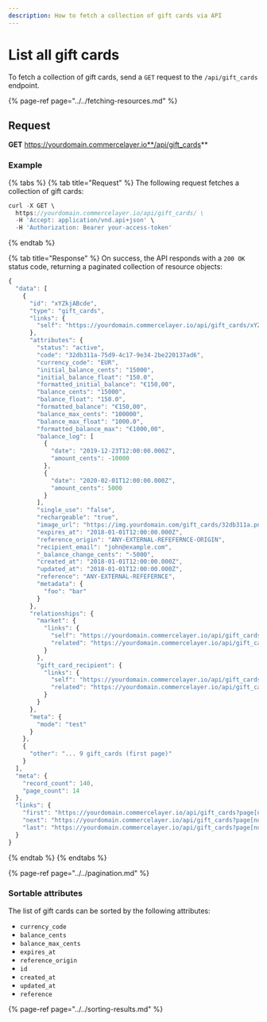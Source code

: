 ```yaml
---
description: How to fetch a collection of gift cards via API
---
```


# List all gift cards

To fetch a collection of gift cards, send a `GET` request to the `/api/gift_cards` endpoint.

{% page-ref page="../../fetching-resources.md" %}

## Request

**GET** https://yourdomain.commercelayer.io**/api/gift_cards**

### **Example**

{% tabs %}
{% tab title="Request" %}
The following request fetches a collection of gift cards:

```javascript
curl -X GET \
  https://yourdomain.commercelayer.io/api/gift_cards/ \
  -H 'Accept: application/vnd.api+json' \
  -H 'Authorization: Bearer your-access-token'
```
{% endtab %}

{% tab title="Response" %}
On success, the API responds with a `200 OK` status code, returning a paginated collection of resource objects:

```javascript
{
  "data": [
    {
      "id": "xYZkjABcde",
      "type": "gift_cards",
      "links": {
        "self": "https://yourdomain.commercelayer.io/api/gift_cards/xYZkjABcde"
      },
      "attributes": {
        "status": "active",
        "code": "32db311a-75d9-4c17-9e34-2be220137ad6",
        "currency_code": "EUR",
        "initial_balance_cents": "15000",
        "initial_balance_float": "150.0",
        "formatted_initial_balance": "€150,00",
        "balance_cents": "15000",
        "balance_float": "150.0",
        "formatted_balance": "€150,00",
        "balance_max_cents": "100000",
        "balance_max_float": "1000.0",
        "formatted_balance_max": "€1000,00",
        "balance_log": [
          {
            "date": "2019-12-23T12:00:00.000Z",
            "amount_cents": -10000
          },
          {
            "date": "2020-02-01T12:00:00.000Z",
            "amount_cents": 5000
          }
        ],
        "single_use": "false",
        "rechargeable": "true",
        "image_url": "https://img.yourdomain.com/gift_cards/32db311a.png",
        "expires_at": "2018-01-01T12:00:00.000Z",
        "reference_origin": "ANY-EXTERNAL-REFEFERNCE-ORIGIN",
        "recipient_email": "john@example.com",
        "_balance_change_cents": "-5000",
        "created_at": "2018-01-01T12:00:00.000Z",
        "updated_at": "2018-01-01T12:00:00.000Z",
        "reference": "ANY-EXTERNAL-REFEFERNCE",
        "metadata": {
          "foo": "bar"
        }
      },
      "relationships": {
        "market": {
          "links": {
            "self": "https://yourdomain.commercelayer.io/api/gift_cards/xYZkjABcde/relationships/market",
            "related": "https://yourdomain.commercelayer.io/api/gift_cards/xYZkjABcde/market"
          }
        },
        "gift_card_recipient": {
          "links": {
            "self": "https://yourdomain.commercelayer.io/api/gift_cards/xYZkjABcde/relationships/gift_card_recipient",
            "related": "https://yourdomain.commercelayer.io/api/gift_cards/xYZkjABcde/gift_card_recipient"
          }
        }
      },
      "meta": {
        "mode": "test"
      }
    },
    {
      "other": "... 9 gift_cards (first page)"
    }
  ],
  "meta": {
    "record_count": 140,
    "page_count": 14
  },
  "links": {
    "first": "https://yourdomain.commercelayer.io/api/gift_cards?page[number]=1&page[size]=10",
    "next": "https://yourdomain.commercelayer.io/api/gift_cards?page[number]=2&page[size]=10",
    "last": "https://yourdomain.commercelayer.io/api/gift_cards?page[number]=14&page[size]=10"
  }
}
```
{% endtab %}
{% endtabs %}

{% page-ref page="../../pagination.md" %}

### Sortable attributes

The list of gift cards can be sorted by the following attributes:

* `currency_code`
* `balance_cents`
* `balance_max_cents`
* `expires_at`
* `reference_origin`
* `id`
* `created_at`
* `updated_at`
* `reference`

{% page-ref page="../../sorting-results.md" %}

